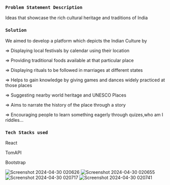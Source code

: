 
### `Problem Statement Description`

Ideas that showcase the rich cultural heritage and traditions of India

### `Solution`

We aimed to develop a platform which depicts the Indian Culture by 

=> Displaying local festivals by calendar using their location

=> Providing traditional foods available at that particular place

=> Displaying rituals to be followed in marriages at different states

=> Helps to gain knowledge by giving games and dances widely practiced at those places

=> Suggesting nearby world heritage and UNESCO Places

=> Aims to narrate the history of the place through a story

=> Encouraging people to learn something eagerly through quizes,who am I riddles...


### `Tech Stacks used`

React

TomAPI

Bootstrap

![Screenshot 2024-04-30 020626](https://github.com/Sabarnika/Indian-culture/assets/98590604/ad5ce206-4f7a-4502-bfb4-d3f1730d0d8b)
![Screenshot 2024-04-30 020655](https://github.com/Sabarnika/Indian-culture/assets/98590604/30d5c636-5227-41c6-9055-6a5c9c86ebc4)
![Screenshot 2024-04-30 020717](https://github.com/Sabarnika/Indian-culture/assets/98590604/63a6c2ed-7c8e-42ab-83c2-d2757204c36f)
![Screenshot 2024-04-30 020741](https://github.com/Sabarnika/Indian-culture/assets/98590604/ccc34987-4812-484b-adbc-fa63299526ad)



